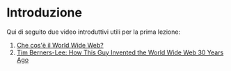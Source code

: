 # Introduzione

Qui di seguito due video introduttivi utili per la prima lezione:

1. [Che cos'è il World Wide Web?](https://youtu.be/J8hzJxb0rpc)  
2. [Tim Berners-Lee: How This Guy Invented the World Wide Web 30 Years Ago](https://youtu.be/GUrDI6OkJfU)
